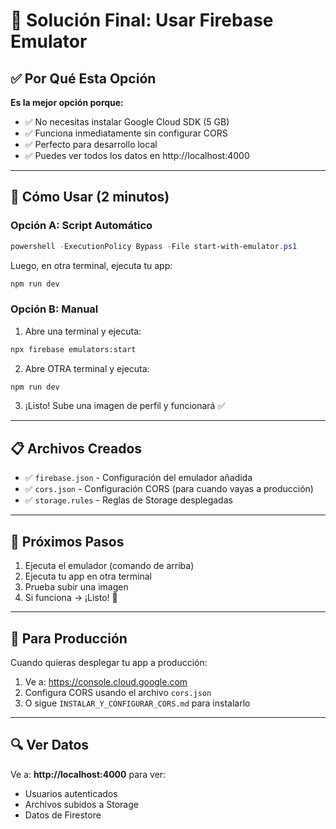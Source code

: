# 🎯 Solución Final: Usar Firebase Emulator

## ✅ Por Qué Esta Opción

**Es la mejor opción porque:**
- ✅ No necesitas instalar Google Cloud SDK (5 GB)
- ✅ Funciona inmediatamente sin configurar CORS
- ✅ Perfecto para desarrollo local
- ✅ Puedes ver todos los datos en http://localhost:4000

---

## 🚀 Cómo Usar (2 minutos)

### Opción A: Script Automático

```powershell
powershell -ExecutionPolicy Bypass -File start-with-emulator.ps1
```

Luego, en otra terminal, ejecuta tu app:

```bash
npm run dev
```

### Opción B: Manual

1. Abre una terminal y ejecuta:
```bash
npx firebase emulators:start
```

2. Abre OTRA terminal y ejecuta:
```bash
npm run dev
```

3. ¡Listo! Sube una imagen de perfil y funcionará ✅

---

## 📋 Archivos Creados

- ✅ `firebase.json` - Configuración del emulador añadida
- ✅ `cors.json` - Configuración CORS (para cuando vayas a producción)
- ✅ `storage.rules` - Reglas de Storage desplegadas

---

## 🎯 Próximos Pasos

1. Ejecuta el emulador (comando de arriba)
2. Ejecuta tu app en otra terminal
3. Prueba subir una imagen
4. Si funciona → ¡Listo! 🎉

---

## 📝 Para Producción

Cuando quieras desplegar tu app a producción:
1. Ve a: https://console.cloud.google.com
2. Configura CORS usando el archivo `cors.json`
3. O sigue `INSTALAR_Y_CONFIGURAR_CORS.md` para instalarlo

---

## 🔍 Ver Datos

Ve a: **http://localhost:4000** para ver:
- Usuarios autenticados
- Archivos subidos a Storage
- Datos de Firestore


